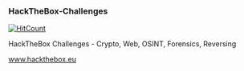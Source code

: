 ### HackTheBox-Challenges
[![HitCount](http://hits.dwyl.com/rishitsaiya/HackTheBox-Challenges.svg)](http://hits.dwyl.com/rishitsaiya/HackTheBox-Challenges)

HackTheBox Challenges - Crypto, Web, OSINT, Forensics, Reversing

www.hackthebox.eu

